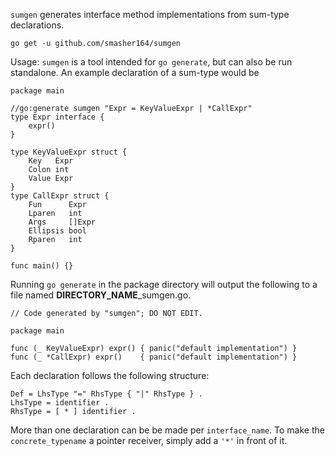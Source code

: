 `sumgen` generates interface method implementations from sum-type declarations.
```
go get -u github.com/smasher164/sumgen
```

Usage: `sumgen` is a tool intended for `go generate`, but can also be run standalone. An example declaration of a sum-type would be

```
package main

//go:generate sumgen "Expr = KeyValueExpr | *CallExpr"
type Expr interface {
	expr()
}

type KeyValueExpr struct {
	Key   Expr
	Colon int
	Value Expr
}
type CallExpr struct {
	Fun      Expr
	Lparen   int
	Args     []Expr
	Ellipsis bool
	Rparen   int
}

func main() {}

```

Running `go generate` in the package directory will output the following to a file named **DIRECTORY_NAME**_sumgen.go.
```
// Code generated by "sumgen"; DO NOT EDIT.

package main

func (_ KeyValueExpr) expr() { panic("default implementation") }
func (_ *CallExpr) expr()    { panic("default implementation") }

```

Each declaration follows the following structure:
```
Def = LhsType "=" RhsType { "|" RhsType } .
LhsType = identifier .
RhsType = [ * ] identifier .
```

More than one declaration can be be made per `interface_name`.
To make the `concrete_typename` a pointer receiver, simply add a `'*'` in front of it.
